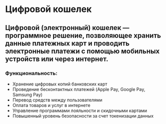 # Цифровой кошелек

## Цифровой (электронный) кошелек — программное решение, позволяющее хранить данные платежных карт и проводить электронные платежи с помощью мобильных устройств или через интернет. 

### Функциональность:

- Хранение цифровых копий банковских карт
- Проведение бесконтактных платежей (Apple Pay, Google Pay, Samsung Pay)
- Перевод средств между пользователями
- Оплата товаров и услуг в интернете
- Управление программами лояльности и скидочными картами
- Повышенный уровень безопасности за счет токенизации данных

